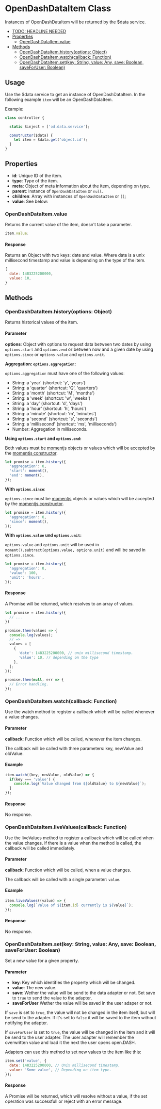 # OpenDashDataItem Class

Instances of OpenDashDataItem will be returned by the $data service.

<!-- TOC depthFrom:2 depthTo:3 -->

- [TODO: HEADLINE NEEDED](#todo-headline-needed)
- [Properties](#properties)
  - [OpenDashDataItem.value](#opendashdataitemvalue)
- [Methods](#methods)
  - [OpenDashDataItem.history(options: Object)](#opendashdataitemhistoryoptions-object)
  - [OpenDashDataItem.watch(callback: Function)](#opendashdataitemwatchcallback-function)
  - [OpenDashDataItem.set(key: String, value: Any, save: Boolean, saveForUser: Boolean)](#opendashdataitemsetkey-string-value-any-save-boolean-saveforuser-boolean)

<!-- /TOC -->

## Usage

Use the $data service to get an instance of OpenDashDataItem. In the following example `item` will be an OpenDashDataItem.

Example:
```js
class controller {

  static $inject = ['od.data.service'];

  constructor($data) {
    let item = $data.get('object.id');
  }
}
```


## Properties

- **id**: Unique ID of the item.
- **type**: Type of the item.
- **meta**: Object of meta information about the item, depending on type.
- **parent**: Instance of `OpenDashDataItem` or `null`.
- **children**: Array with instances of `OpenDashDataItem` or `[]`;
- **value**: See below:

### OpenDashDataItem.value

Returns the current value of the item, doesn't take a parameter.

```js
item.value;
```

#### Response

Returns an Object with two keys: date and value. Where date is a unix millisecond timestamp and value is depending on the type of the item.

```js
{
  date: 1483225200000,
  value: 10,
}
```

## Methods

### OpenDashDataItem.history(options: Object)

Returns historical values of the item.

#### Parameter

**options**: Object with options to request data between two dates by using `options.start` and `options.end` or between now and a given date by using `options.since` or `options.value` and `options.unit`.

**Aggregation: `options.aggregation`:**

`options.aggregation` must have one of the following values:

- String: a 'year' (shortcut: 'y', 'years')
- String: a 'quarter' (shortcut: 'Q', 'quarters')
- String: a 'month' (shortcut: 'M', 'months')
- String: a 'week' (shortcut: 'w', 'weeks')
- String: a 'day' (shortcut: 'd', 'days')
- String: a 'hour' (shortcut: 'h', 'hours')
- String: a 'minute' (shortcut: 'm', 'minutes')
- String: a 'second' (shortcut: 's', 'seconds')
- String: a 'millisecond' (shortcut: 'ms', 'milliseconds')
- Number: Aggregation in milliseconds.

**Using `options.start` and `options.end`:**

Both values must be [momentjs](http://momentjs.com/) objects or values which will be accepted by the [momentjs constructor](http://momentjs.com/docs/#/parsing/).

```js
let promise = item.history({
  'aggregation': 0,
  'start': moment(),
  'end': moment(),
});
```

**With `options.since`:**

`options.since` must be [momentjs](http://momentjs.com/) objects or values which will be accepted by the [momentjs constructor](http://momentjs.com/docs/#/parsing/).

```js
let promise = item.history({
  'aggregation': 0,
  'since': moment(),
});
```

**With `options.value` und `options.unit`:**

`options.value` and `options.unit` will be used in `moment().subtract(options.value, options.unit)` and will be saved in `options.since`.

```js
let promise = item.history({
  'aggregation': 0,
  'value': 100,
  'unit': 'hours',
});
```

#### Response

A Promise will be returned, which resolves to an array of values.

```js
let promise = item.history({
  // ...
})

promise.then(values => {
  console.log(values);
  // =>
  values = [
    {
      'date': 1483225200000, // unix millisecond timestamp.
      'value': 10, // depending on the type
    },
  ];
});

promise.then(null, err => {
  // Error handling.
});
```

### OpenDashDataItem.watch(callback: Function)

Use the watch method to register a callback which will be called whenever a value changes.

#### Parameter

**callback**: Function which will be called, whenever the item changes.

The callback will be called with three parameters: key, newValue and oldValue.

#### Example

```js
item.watch((key, newValue, oldValue) => {
  if(key === 'value') {
    console.log(`Value changed from ${oldValue} to ${newValue}`);
  }
});
```

#### Response

No response.

### OpenDashDataItem.liveValues(callback: Function)

Use the liveValues method to register a callback which will be called when the value changes. If there is a value when the method is called, the callback will be called immediately.

#### Parameter

**callback**: Function which will be called, when a value changes.

The callback will be called with a single parameter: `value`.

#### Example

```js
item.liveValues((value) => {
  console.log(`Value of ${item.id} currently is ${value}`);
});
```

#### Response

No response.

### OpenDashDataItem.set(key: String, value: Any, save: Boolean, saveForUser: Boolean)

Set a new value for a given property.

#### Parameter

- **key**: Key which identifies the property which will be changed.
- **value**: The new value.
- **save**: Wether the value will be send to the data adapter or not. Set save to `true` to send the value to the adapter.
- **saveForUser** Wether the value will be saved in the user adaper or not.

If `save` is set to `true`, the value will not be changed in the item itself, but will be send to the adapter. If it's set to `false` it will be saved to the item without notifying the adapter.

If `saveForUser` is set to `true`, the value will be changed in the item and it will be send to the user adapter. The user adapter will remember the overwritten value and load it the next the user opens open.DASH.

Adapters can use this method to set new values to the item like this:

```js
item.set('value', {
  date: 1483225200000, // Unix millisecond timestamp.
  value: 'Some value', // Depending on item type.
});
```
#### Response

A Promise will be returned, which will resolve without a value, if the set operation was successfull or reject with an error message.
